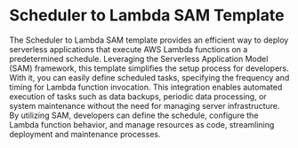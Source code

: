 # Scheduler to Lambda SAM Template

The Scheduler to Lambda SAM template provides an efficient way to deploy serverless applications that execute AWS Lambda functions on a predetermined schedule. Leveraging the Serverless Application Model (SAM) framework, this template simplifies the setup process for developers. With it, you can easily define scheduled tasks, specifying the frequency and timing for Lambda function invocation. This integration enables automated execution of tasks such as data backups, periodic data processing, or system maintenance without the need for managing server infrastructure. By utilizing SAM, developers can define the schedule, configure the Lambda function behavior, and manage resources as code, streamlining deployment and maintenance processes.